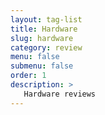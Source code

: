 ```yaml
---
layout: tag-list
title: Hardware
slug: hardware
category: review
menu: false
submenu: false
order: 1
description: >
   Hardware reviews
---
```

